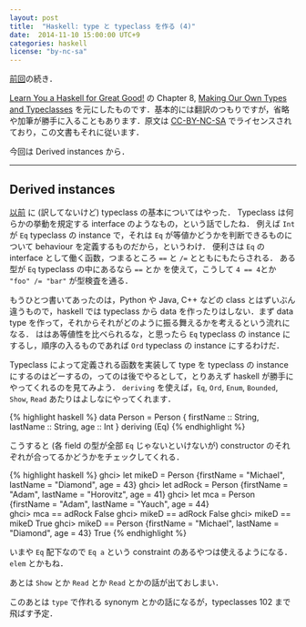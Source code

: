 ```yaml
---
layout: post
title:  "Haskell: type と typeclass を作る (4)"
date:  2014-11-10 15:00:00 UTC+9
categories: haskell
license: "by-nc-sa"
---
```


[前回]({{site.baseurl}}/2014/10/08/learnyouahaskell-making-our-own-types-and-typeclasses-3.html)の続き．

[Learn You a Haskell for Great Good!](http://learnyouahaskell.com/) の Chapter 8, [Making Our Own Types and Typeclasses](http://learnyouahaskell.com/making-our-own-types-and-typeclasses) を元にしたものです．基本的には翻訳のつもりですが，省略や加筆が勝手に入ることもあります．原文は [CC-BY-NC-SA](http://creativecommons.org/licenses/by-nc-sa/3.0/) でライセンスされており，この文書もそれに従います．


今回は Derived instances から．

---

## Derived instances

[以前](http://learnyouahaskell.com/types-and-typeclasses#typeclasses-101) に (訳してないけど) typeclass の基本についてはやった．
Typeclass は何らかの挙動を規定する interface のようなもの，という話でしたね．
例えば `Int` が `Eq` typeclass の instance で，それは `Eq` が等値かどうかを判断できるものについて behaviour を定義するものだから，というわけ．
便利さは `Eq` の interface として働く函数，つまるところ `==` と `/=` とともにもたらされる．
ある型が `Eq` typeclass の中にあるなら `==` とか を使えて，こうして `4 == 4`とか `"foo" /= "bar"` が型検査を通る．

もうひとつ書いてあったのは，Python や Java, C++ などの class とはずいぶん違うもので，haskell では typeclass から data を作ったりはしない．まず data type を作って，それからそれがどのように振る舞えるかを考えるという流れになる．
ははあ等値性を比べられるな，と思ったら `Eq` typeclass の instance にするし，順序の入るものであれば `Ord` typeclass の instance にするわけだ．

Typeclass によって定義される函数を実装して type を typeclass の instance にするのはどーするの，ってのは後でやるとして，とりあえず haskell が勝手にやってくれるのを見てみよう．
`deriving` を使えば，`Eq`, `Ord`, `Enum`, `Bounded`, `Show`, `Read` あたりはよしなにやってくれます．

{% highlight haskell %}
data Person = Person {
                firstName :: String,
                lastName :: String,
                age :: Int
            } deriving (Eq)
{% endhighlight %}

こうすると (各 field の型が全部 `Eq` じゃないといけないが) constructor のそれぞれが合ってるかどうかをチェックしてくれる．

{% highlight haskell %}
ghci> let mikeD = Person {firstName = "Michael", lastName = "Diamond", age = 43}
ghci> let adRock = Person {firstName = "Adam", lastName = "Horovitz", age = 41}
ghci> let mca = Person {firstName = "Adam", lastName = "Yauch", age = 44}  
ghci> mca == adRock
False
ghci> mikeD == adRock
False
ghci> mikeD == mikeD
True
ghci> mikeD == Person {firstName = "Michael", lastName = "Diamond", age = 43}
True
{% endhighlight %}

いまや `Eq` 配下なので `Eq a` という constraint のあるやつは使えるようになる． `elem` とかもね．

あとは `Show` とか `Read` とか `Read` とかの話が出ておしまい．

このあとは `type` で作れる synonym とかの話になるが，typeclasses 102 まで飛ばす予定．
